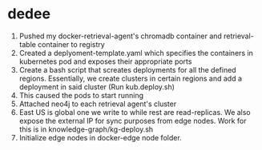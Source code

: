 # dedee
1. Pushed my docker-retrieval-agent's chromadb container and retrieval-table container to registry
2. Created a deplyoment-template.yaml which specifies the containers in kubernetes pod and exposes their appropriate ports
3. Create a bash script that screates deployments for all the defined regions. Essentially, we create clusters in certain regions
and add a deployment in said cluster (Run kub.deploy.sh)
4. This caused the pods to start running
5. Attached neo4j to each retrieval agent's cluster
6. East US is global one we write to while rest are read-replicas. We also expose the external IP for sync purposes from edge nodes. Work for this is in knowledge-graph/kg-deploy.sh
7. Initialize edge nodes in docker-edge node folder.